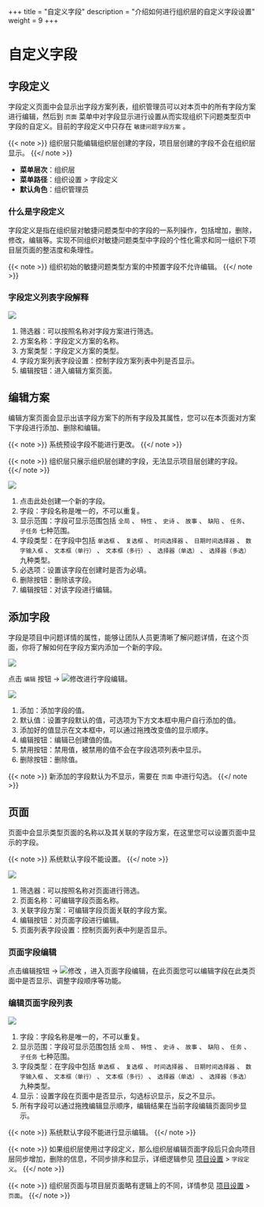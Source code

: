 +++
title = "自定义字段"
description = "介绍如何进行组织层的自定义字段设置"
weight = 9
+++

# 自定义字段

## 字段定义

字段定义页面中会显示出字段方案列表，组织管理员可以对本页中的所有字段方案进行编辑，然后到 `页面` 菜单中对字段显示进行设置从而实现组织下问题类型页中字段的自定义。目前的字段定义中只存在 `敏捷问题字段方案` 。

{{< note >}}
组织层只能编辑组织层创建的字段，项目层创建的字段不会在组织层显示。
{{</ note >}}

- **菜单层次**：组织层
- **菜单路径**：组织设置 > 字段定义
- **默认角色**：组织管理员

### 什么是字段定义

字段定义是指在组织层对敏捷问题类型中的字段的一系列操作，包括增加，删除，修改，编辑等。实现不同组织对敏捷问题类型中字段的个性化需求和同一组织下项目层页面的整洁度和条理性。

{{< note >}}
组织初始的敏捷问题类型方案的中预置字段不允许编辑。
{{</ note >}}

### 字段定义列表字段解释

![](/docs/user-guide/system-configuration/tenant/image/custom-field-1.png)

1. 筛选器：可以按照名称对字段方案进行筛选。
2. 方案名称：字段定义方案的名称。
3. 方案类型：字段定义方案的类型。
4. 字段方案列表字段设置：控制字段方案列表中列是否显示。
5. 编辑按钮：进入编辑方案页面。

## 编辑方案

编辑方案页面会显示出该字段方案下的所有字段及其属性，您可以在本页面对方案下字段进行添加、删除和编辑。

{{< note >}}
系统预设字段不能进行更改。
{{</ note >}}

{{< note >}}
组织层只展示组织层创建的字段，无法显示项目层创建的字段。
{{</ note >}}

![](/docs/user-guide/system-configuration/tenant/image/custom-field-2.png)

1. 点击此处创建一个新的字段。
2. 字段：字段名称是唯一的，不可以重复。
3. 显示范围：字段可显示范围包括 `全局` 、 `特性` 、 `史诗` 、 `故事` 、 `缺陷` 、 `任务`、 `子任务` 七种范围。
4. 字段类型：在字段中包括 `单选框` 、 `复选框` 、 `时间选择器` 、 `日期时间选择器` 、 `数字输入框` 、 `文本框（单行）` 、 `文本框（多行）` 、 `选择器（单选）` 、 `选择器（多选）` 九种类型。
5. 必选项：设置该字段在创建时是否为必填。
6. 删除按钮：删除该字段。
7. 编辑按钮：对该字段进行编辑。

## 添加字段

字段是项目中问题详情的属性，能够让团队人员更清晰了解问题详情，在这个页面，你将了解如何在字段方案内添加一个新的字段。

![](/docs/user-guide/system-configuration/tenant/image/custom-field-3.png)

点击 `编辑` 按钮 -> ![修改](/docs/user-guide/system-configuration/tenant/image/update.png)进行字段编辑。

![](/docs/user-guide/system-configuration/tenant/image/custom-field-4.png)

1. 添加：添加字段的值。
2. 默认值：设置字段默认的值，可选项为下方文本框中用户自行添加的值。
3. 添加好的值显示在文本框中，可以通过拖拽改变值的显示顺序。
4. 编辑按钮：编辑已创建值的值。
5. 禁用按钮：禁用值，被禁用的值不会在字段选项列表中显示。
6. 删除按钮：删除值。

{{< note >}}
新添加的字段默认为不显示，需要在 `页面` 中进行勾选。
{{</ note >}}

## 页面

页面中会显示类型页面的名称以及其关联的字段方案，在这里您可以设置页面中显示的字段。

{{< note >}}
系统默认字段不能设置。
{{</ note >}}

![](/docs/user-guide/system-configuration/tenant/image/custom-field-5.png)

1. 筛选器：可以按照名称对页面进行筛选。
2. 页面名称：可编辑字段页面名称。
3. 关联字段方案：可编辑字段页面关联的字段方案。
4. 编辑按钮：对页面字段进行编辑。
5. 页面列表字段设置：控制页面列表中列是否显示。

### 页面字段编辑

点击编辑按钮 -> ![修改](/docs/user-guide/system-configuration/tenant/image/update.png) ，进入页面字段编辑，在此页面您可以编辑字段在此类页面中是否显示、调整字段顺序等功能。

### 编辑页面字段列表

![](/docs/user-guide/system-configuration/tenant/image/custom-field-6.png)

1. 字段：字段名称是唯一的，不可以重复。
2. 显示范围：字段可显示范围包括 `全局` 、 `特性` 、 `史诗` 、 `故事` 、 `缺陷` 、 `任务` 、 `子任务` 七种范围。
3. 字段类型：在字段中包括 `单选框` 、 `复选框` 、 `时间选择器` 、 `日期时间选择器` 、 `数字输入框` 、 `文本框（单行）` 、 `文本框（多行）` 、 `选择器（单选）` 、 `选择器（多选）` 九种类型。
4. 显示：设置字段在页面中是否显示，勾选标识显示，反之不显示。
5. 所有字段可以通过拖拽编辑显示顺序，编辑结果在当前字段编辑页面同步显示。

{{< note >}}
系统默认字段不能进行显示编辑。
{{</ note >}}

{{< note >}}
如果组织层使用过字段定义，那么组织层编辑页面字段后只会向项目层同步增加，删除的信息，不同步排序和显示，详细逻辑参见 [项目设置](../..//project/custom_field) > `字段定义`。
{{</ note >}}

{{< note >}}
组织层页面与项目层页面略有逻辑上的不同，详情参见 [项目设置](../..//project/custom_field) > `页面`。
{{</ note >}}